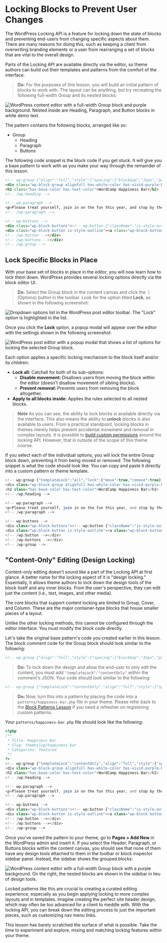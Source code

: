 # Locking Blocks to Prevent User Changes

The WordPress Locking API is a feature for locking down the state of blocks and preventing end-users from changing specific aspects about them.  There are many reasons for doing this, such as keeping a client from overwriting branding elements or a user from rearranging a set of blocks that are vital to the overall design.

Parts of the Locking API are available directly via the editor, so theme authors can build out their templates and patterns from the comfort of the interface.

> **Do:** For the purposes of this lesson, you will build an initial pattern of blocks to work with.  The layout can be anything, but try recreating the following full-width Group and its nested blocks:

![WordPress content editor with a full-width Group block and purple background. Nested inside are Heading, Paragraph, and Button blocks in white demo text.](/images/module-09/lesson-02/locking-base-pattern.png)

The pattern contains the following blocks, arranged like so:

- Group
	- Heading
	- Paragraph
	- Buttons

The following code snippet is the block code if you get stuck. It will give you a base pattern to work with as you make your way through the remainder of this lesson.

```html
<!-- wp:group {"align":"full","style":{"spacing":{"blockGap":"32px","padding":{"top":"128px","bottom":"128px"}}},"backgroundColor":"vivid-purple","textColor":"white","layout":{"type":"constrained"}} -->
<div class="wp-block-group alignfull has-white-color has-vivid-purple-background-color has-text-color has-background" style="padding-top:128px;padding-bottom:128px"><!-- wp:heading {"textColor":"base"} -->
<h2 class="has-base-color has-text-color">WordCamp Happiness Bar</h2>
<!-- /wp:heading -->

<!-- wp:paragraph -->
<p>Please treat yourself, join in on the fun this year, and stop by the happiness bar.</p>
<!-- /wp:paragraph -->

<!-- wp:buttons -->
<div class="wp-block-buttons"><!-- wp:button {"className":"is-style-outline"} -->
<div class="wp-block-button is-style-outline"><a class="wp-block-button__link wp-element-button">See Schedule</a></div>
<!-- /wp:button --></div>
<!-- /wp:buttons --></div>
<!-- /wp:group -->
```

## Lock Specific Blocks in Place

With your base set of blocks in place in the editor, you will now learn how to lock them down.  WordPress provides several locking options directly via the block editor UI.

> **Do:** Select the Group block in the content canvas and click the **⋮** (Options) button in the toolbar.  Look for the option titled **Lock**, as shown in the following screenshot:

![Dropdown options list in the WordPress post editor toolbar. The "Lock" option is highlighted in the list.](/images/module-09/lesson-02/locking-dropdown.png)

Once you click the **Lock** option, a popup modal will appear over the editor with the settings shown in the following screenshot:

![WordPress post editor with a popup modal that shows a list of options for locking the selected Group block.](/images/module-09/lesson-02/locking-popup.png)

Each option applies a specific locking mechanism to the block itself and/or its children:

- **Lock all:** Catchall for both of its sub-options:
	- **Disable movement:** Disallows users from moving the block within the editor (doesn't disallow movement of sibling blocks).
	- **Prevent removal:** Prevents users from removing the block altogether.
- **Apply to all blocks inside:** Applies the rules selected to all nested blocks.

> **Note** As you can see, the ability to lock blocks is available directly via the interface. This also means the ability to **unlock** blocks is also available to users.  From a practical standpoint, locking blocks in themes merely helps prevent accidental movement and removal in complex layouts.  It is possible to [build custom permissions](https://developer.wordpress.org/block-editor/how-to-guides/curating-the-editor-experience/#locking-apis) around the locking API.  However, that is outside of the scope of this theme course.

If you select each of the individual options, you will lock the entire Group block down, preventing it from being moved or removed.  The following snippet is what the code should look like.  You can copy and paste it directly into a custom pattern or theme template.

```php
<!-- wp:group {"templateLock":"all","lock":{"move":true,"remove":true},"align":"full","style":{"spacing":{"blockGap":"32px","padding":{"top":"128px","bottom":"128px"}}},"backgroundColor":"vivid-purple","textColor":"white","layout":{"type":"constrained"}} -->
<div class="wp-block-group alignfull has-white-color has-vivid-purple-background-color has-text-color has-background" style="padding-top:128px;padding-bottom:128px"><!-- wp:heading {"textColor":"base"} -->
<h2 class="has-base-color has-text-color">WordCamp Happiness Bar</h2>
<!-- /wp:heading -->

<!-- wp:paragraph -->
<p>Please treat yourself, join in on the fun this year, and stop by the happiness bar.</p>
<!-- /wp:paragraph -->

<!-- wp:buttons -->
<div class="wp-block-buttons"><!-- wp:button {"className":"is-style-outline"} -->
<div class="wp-block-button is-style-outline"><a class="wp-block-button__link wp-element-button">See Schedule</a></div>
<!-- /wp:button --></div>
<!-- /wp:buttons --></div>
<!-- /wp:group -->
```

## "Content-Only" Editing (Design Locking)

Content-only editing doesn't sound like a part of the Locking API at first glance.  A better name for the locking aspect of it is "design locking."  Essentially, it allows theme authors to lock down the design tools of the block itself and any inner blocks.  From the user's perspective, they can edit just the content (i.e., text, images, and other media).

The core blocks that support content locking are limited to Group, Cover, and Column.  These are the major container-type blocks that house smaller pieces of a layout.

Unlike the other locking methods, this cannot be configured through the editor interface.  You must modify the block code directly.

Let's take the original base pattern's code you created earlier in this lesson.  The block comment code for the Group block should look similar to the following:

```html
<!-- wp:group {"align":"full","style":{"spacing":{"blockGap":"32px","padding":{"top":"128px","bottom":"128px"}}},"backgroundColor":"vivid-purple","textColor":"white","layout":{"type":"constrained"}} -->
```

> **Do:** To lock down the design and allow the end-user to only edit the content, you must add `"templateLock":"contentOnly"` within the comment's JSON.  Your code should look similar to the following:

```html
<!-- wp:group {"templateLock":"contentOnly","align":"full","style":{"spacing":{"blockGap":"32px","padding":{"top":"128px","bottom":"128px"}}},"backgroundColor":"vivid-purple","textColor":"white","layout":{"type":"constrained"}} -->
```

> **Do:** Now, turn this into a pattern by placing the code into a `patterns/happiness-bar.php` file in your theme.  Please refer back to the [Block Patterns Lesson](/module-06/01-Creating-a-Block-Pattern.md) if you need a refresher on registering custom patterns.

Your `patterns/happiness-bar.php` file should look like the following:

```php
<?php
/**
 * Title: Happiness Bar
 * Slug: themeslug/happiness-bar
 * Categories: featured
 */
?>
<!-- wp:group {"templateLock":"contentOnly","align":"full","style":{"spacing":{"blockGap":"32px","padding":{"top":"128px","bottom":"128px"}}},"backgroundColor":"vivid-purple","textColor":"white","layout":{"type":"constrained"}} -->
<div class="wp-block-group alignfull has-white-color has-vivid-purple-background-color has-text-color has-background" style="padding-top:128px;padding-bottom:128px"><!-- wp:heading {"textColor":"base"} -->
<h2 class="has-base-color has-text-color">WordCamp Happiness Bar</h2>
<!-- /wp:heading -->

<!-- wp:paragraph -->
<p>Please treat yourself, join in on the fun this year, and stop by the happiness bar.</p>
<!-- /wp:paragraph -->

<!-- wp:buttons -->
<div class="wp-block-buttons"><!-- wp:button {"className":"is-style-outline"} -->
<div class="wp-block-button is-style-outline"><a class="wp-block-button__link wp-element-button">See Schedule</a></div>
<!-- /wp:button --></div>
<!-- /wp:buttons --></div>
<!-- /wp:group -->
```

Once you've saved the pattern to your theme, go to **Pages > Add New** in the WordPress admin and insert it.  If you select the Header, Paragraph, or Buttons blocks within the content canvas, you should see that none of them have any design tools attached to them in the toolbar or block inspector sidebar panel.  Instead, the sidebar shows the grouped blocks:

![WordPress content editor with a full-width Group block with a purple background. On the right, the nested blocks are shown in the sidebar in lieu of design tools.](/images/module-09/lesson-02/locking-content-only.png)

Locked patterns like this are crucial to creating a curated editing experience, especially as you begin applying locking to more complex layouts and in templates.  Imagine creating the perfect site header design, which may often be too advanced for a client to meddle with.  With the locking API, you can break down the editing process to just the important pieces, such as customizing nav menu links.

This lesson has barely scratched the surface of what is possible.  Take the time to experiment and explore, mixing and matching locking features within your theme.
